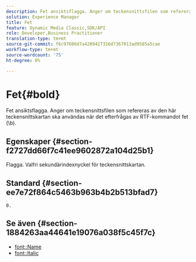 ```yaml
---
description: Fet ansiktsflagga. Anger om teckensnittsfilen som refereras av den här teckensnittskartan ska användas när det efterfrågas av RTF-kommandot fet (\b).
solution: Experience Manager
title: Fet
feature: Dynamic Media Classic,SDK/API
role: Developer,Business Practitioner
translation-type: tm+mt
source-git-commit: f6c97606d7a4209427316d7367013ad9585a5cae
workflow-type: tm+mt
source-wordcount: '75'
ht-degree: 0%

---
```



# Fet{#bold}

Fet ansiktsflagga. Anger om teckensnittsfilen som refereras av den här teckensnittskartan ska användas när det efterfrågas av RTF-kommandot fet (\b).

## Egenskaper {#section-f2727dd66f7c41ee9602872a104d25b1}

Flagga. Valfri sekundärindexnyckel för teckensnittskartan.

## Standard {#section-ee7e72f864c5463b963b4b2b513bfad7}

`0.`

## Se även {#section-1884263aa44641e19076a038f5c45f7c}

* [font::Name](r-name-font.md#reference_C55889877DC54AABB60734DCDE86EE76)
* [font::Italic](../../../../../is-api/image-catalog/image-serving-api-ref/c-image-catalog-reference/c-font-map-reference/r-italic-font.md#reference-dc04a532b34a41af81b0b9644acfaad6)
